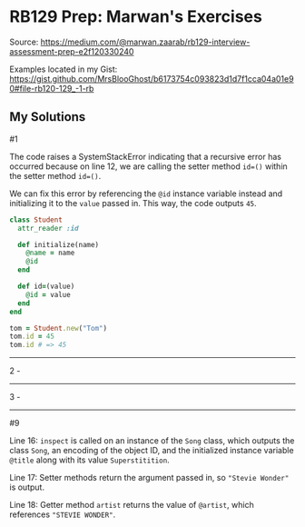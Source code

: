 # RB129 Prep: Marwan's Exercises

Source: <https://medium.com/@marwan.zaarab/rb129-interview-assessment-prep-e2f120330240>

Examples located in my Gist: <https://gist.github.com/MrsBlooGhost/b6173754c093823d1d7f1cca04a01e90#file-rb120-129_-1-rb>

## My Solutions

#1

The code raises a SystemStackError indicating that a recursive error has occurred because on line 12, we are calling the setter method `id=()` within the setter method `id=()`.

We can fix this error by referencing the `@id` instance variable instead and initializing it to the `value` passed in. This way, the code outputs `45`.

```ruby
class Student
  attr_reader :id

  def initialize(name)
    @name = name
    @id
  end

  def id=(value)
    @id = value
  end
end

tom = Student.new("Tom")
tom.id = 45
tom.id # => 45
```

---

2 -

---

3 -

---

#9

Line 16: `inspect` is called on an instance of the `Song` class, which outputs the class `Song`, an encoding of the object ID, and the initialized instance variable `@title` along with its value `Superstitition`.

Line 17: Setter methods return the argument passed in, so `"Stevie Wonder"` is output.

Line 18: Getter method `artist` returns the value of `@artist`, which references `"STEVIE WONDER"`.